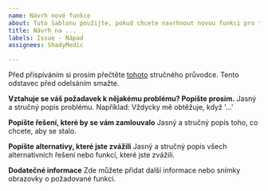 ```yaml
---
name: Návrh nové funkce
about: Tuto šablonu použijte, pokud chcete navrhnout novou funkci pro tuto aplikaci.
title: Návrh na ...
labels: Issue - Nápad
assignees: ShadyMedic

---
```


Před přispíváním si prosím přečtěte [tohoto](https://github.com/HonzaSTECH/Poznavacky/blob/master/documents/CONTRIBUTING.md) stručného průvodce. Tento odstavec před odelsáním smažte.

**Vztahuje se váš požadavek k nějakému problému? Popište prosím.**
Jasný a stručný popis problému. Například: Vždycky mě obtěžuje, když '...'

**Popište řešení, které by se vám zamlouvalo**
Jasný a stručný popis toho, co chcete, aby se stalo.

**Popište alternativy, které jste zvážili**
Jasný a stručný popis všech alternativních řešení nebo funkcí, které jste zvážili.

**Dodatečné informace**
Zde můžete přidat další informace nebo snímky obrazovky o požadované funkci.
